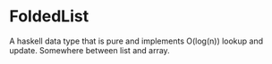 # FoldedList
A haskell data type that is pure and implements O(log(n)) lookup and update. Somewhere between list and array.
